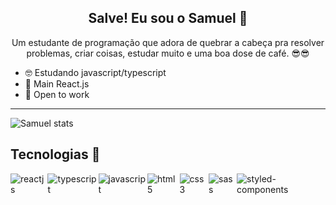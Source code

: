 <div>
  <h2 align='center'>Salve! Eu sou o Samuel 👋</h2>
  <p align='center'>Um estudante de programação que adora de quebrar a cabeça pra resolver problemas, criar coisas, estudar muito e uma boa dose de café. 😎😎 <p/>
</div>

- 🤓 Estudando javascript/typescript
- 🥸 Main React.js
- 🥺 Open to work

---

![Samuel stats](https://github-readme-stats.vercel.app/api?username=samuelfagundes&show_icons=true&theme=dracula)


## Tecnologias 🔧
<div style="display:flex">
  <img alt='reactjs' src='https://img.shields.io/badge/React-20232A?style=for-the-badge&logo=react&logoColor=61DAFB' align='center' />
  <img alt="typescript" src='https://img.shields.io/badge/TypeScript-007ACC?style=for-the-badge&logo=typescript&logoColor=white' align='center' />
  <img alt="javascript" src='https://img.shields.io/badge/JavaScript-323330?style=for-the-badge&logo=javascript&logoColor=F7DF1E' align='center' />
  <img alt="html5" src='https://img.shields.io/badge/HTML5-E34F26?style=for-the-badge&logo=html5&logoColor=white' align='center' />
  <img alt="css3" src='https://img.shields.io/badge/CSS3-1572B6?style=for-the-badge&logo=css3&logoColor=white' align='center' />
  <img alt="sass" src='https://img.shields.io/badge/Sass-CC6699?style=for-the-badge&logo=sass&logoColor=white' align='center' />
  <img alt="styled-components" src='https://img.shields.io/badge/styled--components-DB7093?style=for-the-badge&logo=styled-components&logoColor=white' align='center' />
</div>
